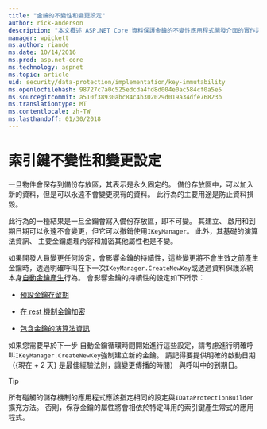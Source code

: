 ```yaml
---
title: "金鑰的不變性和變更設定"
author: rick-anderson
description: "本文概述 ASP.NET Core 資料保護金鑰的不變性應用程式開發介面的實作詳細資料。"
manager: wpickett
ms.author: riande
ms.date: 10/14/2016
ms.prod: asp.net-core
ms.technology: aspnet
ms.topic: article
uid: security/data-protection/implementation/key-immutability
ms.openlocfilehash: 98727c7a0c525edcda4fd8d004e0ac584cf0a5e5
ms.sourcegitcommit: a510f38930abc84c4b302029d019a34dfe76823b
ms.translationtype: MT
ms.contentlocale: zh-TW
ms.lasthandoff: 01/30/2018
---
```

# <a name="key-immutability-and-changing-settings"></a>索引鍵不變性和變更設定

一旦物件會保存到備份存放區，其表示是永久固定的。 備份存放區中，可以加入新的資料，但是可以永遠不會變更現有的資料。 此行為的主要用途是防止資料損毀。

此行為的一種結果是一旦金鑰會寫入備份存放區，即不可變。 其建立、 啟用和到期日期可以永遠不會變更，但它可以撤銷使用`IKeyManager`。 此外，其基礎的演算法資訊、 主要金鑰處理內容和加密其他屬性也是不變。

如果開發人員變更任何設定，會影響金鑰的持續性，這些變更將不會生效之前產生金鑰時，透過明確呼叫在下一次`IKeyManager.CreateNewKey`或透過資料保護系統本身[自動金鑰產生](key-management.md#data-protection-implementation-key-management)行為。 會影響金鑰的持續性的設定如下所示：

* [預設金鑰存留期](key-management.md#data-protection-implementation-key-management)

* [在 rest 機制金鑰加密](key-encryption-at-rest.md#data-protection-implementation-key-encryption-at-rest)

* [包含金鑰的演算法資訊](xref:security/data-protection/configuration/overview#changing-algorithms-with-usecryptographicalgorithms)

如果您需要早於下一步 自動金鑰循環時間開始進行這些設定，請考慮進行明確呼叫`IKeyManager.CreateNewKey`強制建立新的金鑰。 請記得要提供明確的啟動日期 （{現在 + 2 天} 是最佳經驗法則，讓變更傳播的時間） 與呼叫中的到期日。

>[!TIP]
> 所有碰觸的儲存機制的應用程式應該指定相同的設定與`IDataProtectionBuilder`擴充方法。 否則，保存金鑰的屬性將會相依於特定叫用的索引鍵產生常式的應用程式。

